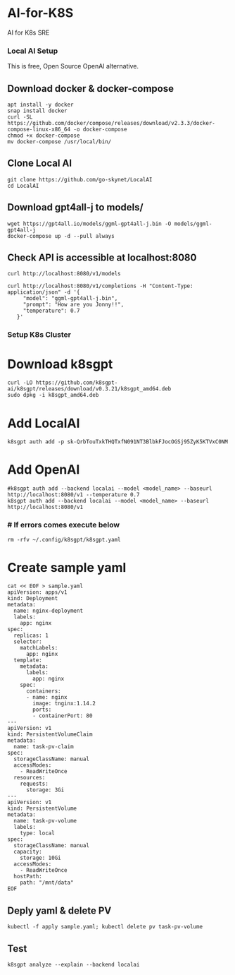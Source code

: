 # AI-for-K8S
AI for K8s SRE

### Local AI Setup
This is free, Open Source OpenAI alternative.

## Download docker & docker-compose
```
apt install -y docker
snap install docker
curl -SL https://github.com/docker/compose/releases/download/v2.3.3/docker-compose-linux-x86_64 -o docker-compose
chmod +x docker-compose
mv docker-compose /usr/local/bin/
```

## Clone Local AI
```
git clone https://github.com/go-skynet/LocalAI
cd LocalAI
```

## Download gpt4all-j to models/
```
wget https://gpt4all.io/models/ggml-gpt4all-j.bin -O models/ggml-gpt4all-j
docker-compose up -d --pull always
```

## Check API is accessible at localhost:8080

```
curl http://localhost:8080/v1/models

curl http://localhost:8080/v1/completions -H "Content-Type: application/json" -d '{
     "model": "ggml-gpt4all-j.bin",            
     "prompt": "How are you Jonny!!",
     "temperature": 0.7
   }'
```

### Setup K8s Cluster


# Download k8sgpt
```
curl -LO https://github.com/k8sgpt-ai/k8sgpt/releases/download/v0.3.21/k8sgpt_amd64.deb
sudo dpkg -i k8sgpt_amd64.deb
```

# Add LocalAI 
```k8sgpt auth add -p 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```

# Add OpenAI 
```
#k8sgpt auth add --backend localai --model <model_name> --baseurl http://localhost:8080/v1 --temperature 0.7
k8sgpt auth add --backend localai --model <model_name> --baseurl http://localhost:8080/v1
```

### # If errors comes execute below

```rm -rfv ~/.config/k8sgpt/k8sgpt.yaml```

# Create sample yaml

```
cat << EOF > sample.yaml
apiVersion: apps/v1
kind: Deployment
metadata:
  name: nginx-deployment
  labels:
    app: nginx
spec:
  replicas: 1
  selector:
    matchLabels:
      app: nginx
  template:
    metadata:
      labels:
        app: nginx
    spec:
      containers:
      - name: nginx
        image: tnginx:1.14.2
        ports:
        - containerPort: 80
---
apiVersion: v1
kind: PersistentVolumeClaim
metadata:
  name: task-pv-claim
spec:
  storageClassName: manual
  accessModes:
    - ReadWriteOnce
  resources:
    requests:
      storage: 3Gi
---
apiVersion: v1
kind: PersistentVolume
metadata:
  name: task-pv-volume
  labels:
    type: local
spec:
  storageClassName: manual
  capacity:
    storage: 10Gi
  accessModes:
    - ReadWriteOnce
  hostPath:
    path: "/mnt/data"
EOF
```

## Deply yaml & delete PV

```kubectl -f apply sample.yaml; kubectl delete pv task-pv-volume```

## Test

```k8sgpt analyze --explain --backend localai```



